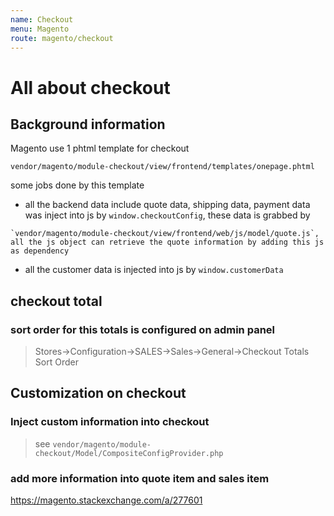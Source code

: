 ```yaml
---
name: Checkout
menu: Magento
route: magento/checkout
---
```


# All about checkout
## Background information

Magento use 1 phtml template for checkout
```
vendor/magento/module-checkout/view/frontend/templates/onepage.phtml
```

some jobs done by this template

- all the backend data include quote data, shipping data, payment data was inject into js by `window.checkoutConfig`, these data is grabbed by
```
`vendor/magento/module-checkout/view/frontend/web/js/model/quote.js`, all the js object can retrieve the quote information by adding this js as dependency
```

- all the customer data is injected into js by `window.customerData`

## checkout total
### sort order for this totals is configured on admin panel

> Stores->Configuration->SALES->Sales->General->Checkout Totals Sort Order

## Customization on checkout

### Inject custom information into checkout

> see `vendor/magento/module-checkout/Model/CompositeConfigProvider.php`

### add more information into quote item and sales item

<https://magento.stackexchange.com/a/277601>